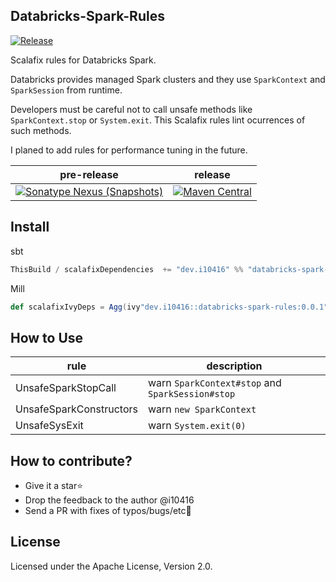 ## Databricks-Spark-Rules 
[![Release](https://github.com/i10416/databricks-spark-rules/actions/workflows/release.yaml/badge.svg)](https://github.com/i10416/databricks-spark-rules/actions/workflows/release.yaml)

Scalafix rules for Databricks Spark.

Databricks provides managed Spark clusters and they use `SparkContext` and `SparkSession` from runtime.

Developers must be careful not to call unsafe methods like `SparkContext.stop` or `System.exit`. This Scalafix rules lint ocurrences of such methods.

I planed to add rules for performance tuning in the future.

| pre-release                                                                                                                                                                                                                                | release                                                                                                                                                                         |
| ------------------------------------------------------------------------------------------------------------------------------------------------------------------------------------------------------------------------------------------ | ------------------------------------------------------------------------------------------------------------------------------------------------------------------------------- |
| [![Sonatype Nexus (Snapshots)](https://img.shields.io/nexus/s/https/s01.oss.sonatype.org/dev.i10416/databricks-spark-rules_2.13.svg)](https://s01.oss.sonatype.org/content/repositories/snapshots/dev/i10416/databricks-spark-rules_2.13/) | [![Maven Central](https://img.shields.io/maven-central/v/dev.i10416/databricks-spark-rules_2.13.svg)](https://search.maven.org/artifact/dev.i10416/databricks-spark-rules_2.13) |



## Install

sbt
```scala
ThisBuild / scalafixDependencies  += "dev.i10416" %% "databricks-spark-rules" % "0.0.1"
```

Mill
```scala
def scalafixIvyDeps = Agg(ivy"dev.i10416::databricks-spark-rules:0.0.1")
```

## How to Use
| rule                    | description                                      |
| ----------------------- | ------------------------------------------------ |
| UnsafeSparkStopCall     | warn `SparkContext#stop` and `SparkSession#stop` |
| UnsafeSparkConstructors | warn `new SparkContext`                          |
| UnsafeSysExit           | warn `System.exit(0)`                            |


## How to contribute?

- Give it a star⭐
- Drop the feedback to the author @i10416
- Send a PR with fixes of typos/bugs/etc🐛

## License

Licensed under the Apache License, Version 2.0.

